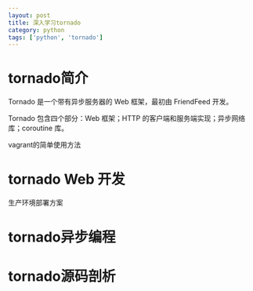 ```yaml
---
layout: post
title: 深入学习tornado
category: python
tags: ['python', 'tornado']
---
```


# tornado简介

Tornado 是一个带有异步服务器的 Web 框架，最初由 FriendFeed 开发。

Tornado 包含四个部分：Web 框架；HTTP 的客户端和服务端实现；异步网络库；coroutine 库。

vagrant的简单使用方法

# tornado Web 开发

生产环境部署方案

# tornado异步编程

# tornado源码剖析
